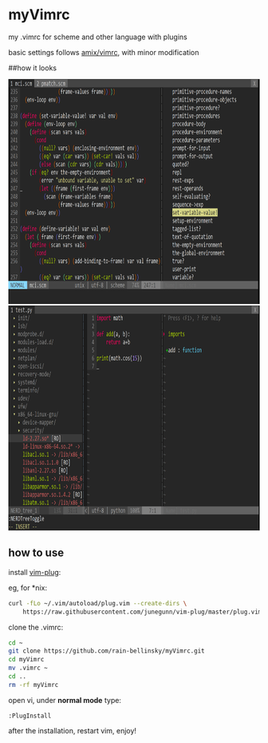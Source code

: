 # myVimrc
my .vimrc for scheme and other language with plugins

basic settings follows [amix/vimrc](https://github.com/amix/vimrc), with minor modification

##how it looks

<img src="https://github.com/rain-bellinsky/myVimrc/blob/master/screenshot1.png" height="450">

<img src="https://github.com/rain-bellinsky/myVimrc/blob/master/screenshot2.png" height="450">

## how to use

install [vim-plug](https://github.com/junegunn/vim-plug):

eg, for *nix:

```sh
curl -fLo ~/.vim/autoload/plug.vim --create-dirs \
    https://raw.githubusercontent.com/junegunn/vim-plug/master/plug.vim
```

clone the .vimrc:

```sh
cd ~
git clone https://github.com/rain-bellinsky/myVimrc.git
cd myVimrc
mv .vimrc ~
cd ..
rm -rf myVimrc
```
open vi, under **normal mode** type:

```
:PlugInstall
```

after the installation, restart vim, enjoy!







